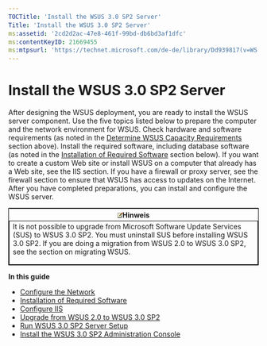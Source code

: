 ```yaml
---
TOCTitle: 'Install the WSUS 3.0 SP2 Server'
Title: 'Install the WSUS 3.0 SP2 Server'
ms:assetid: '2cd2d2ac-47e8-461f-99bd-db6bd3af1dfc'
ms:contentKeyID: 21669455
ms:mtpsurl: 'https://technet.microsoft.com/de-de/library/Dd939817(v=WS.10)'
---
```


Install the WSUS 3.0 SP2 Server
===============================

After designing the WSUS deployment, you are ready to install the WSUS server component. Use the five topics listed below to prepare the computer and the network environment for WSUS. Check hardware and software requirements (as noted in the [Determine WSUS Capacity Requirements](https://technet.microsoft.com/6b585cdf-943c-408a-a70e-0216d9e3a9fd) section above). Install the required software, including database software (as noted in the [Installation of Required Software](https://technet.microsoft.com/e8f62aba-4c8d-410e-9012-e3c9680a929b) section below). If you want to create a custom Web site or install WSUS on a computer that already has a Web site, see the IIS section. If you have a firewall or proxy server, see the firewall section to ensure that WSUS has access to updates on the Internet. After you have completed preparations, you can install and configure the WSUS server.

<p> </p>
<table style="border:1px solid black;">
<colgroup>
<col width="100%" />
</colgroup>
<thead>
<tr class="header">
<th><img src="images/Dd939817.note(WS.10).gif" />Hinweis</th>
</tr>
</thead>
<tbody>
<tr class="odd">
<td style="border:1px solid black;">It is not possible to upgrade from Microsoft Software Update Services (SUS) to WSUS 3.0 SP2. You must uninstall SUS before installing WSUS 3.0 SP2. If you are doing a migration from WSUS 2.0 to WSUS 3.0 SP2, see the section on migrating WSUS.
<p></p></td>
</tr>
</tbody>
</table>
<p> </p>

**In this guide**

-   [Configure the Network](https://technet.microsoft.com/92cbee1c-7ae4-442e-bed2-879d2b54bf89)
-   [Installation of Required Software](https://technet.microsoft.com/e8f62aba-4c8d-410e-9012-e3c9680a929b)
-   [Configure IIS](https://technet.microsoft.com/a9fe03de-3bbe-4782-a570-8c35e104fabe)
-   [Upgrade from WSUS 2.0 to WSUS 3.0 SP2](https://technet.microsoft.com/05961707-e6a0-4c6f-b5d4-7f7a49b0938d)
-   [Run WSUS 3.0 SP2 Server Setup](https://technet.microsoft.com/3bc2933c-8d26-4594-b989-e64b406f3147)
-   [Install the WSUS 3.0 SP2 Administration Console](https://technet.microsoft.com/88dac4e9-5c85-4007-acfb-11d19ae69761)
